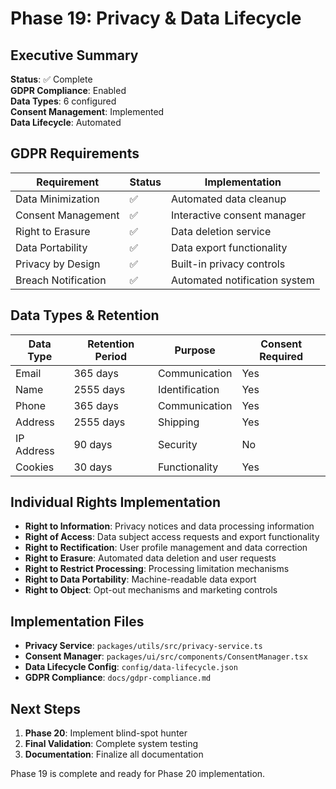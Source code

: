 # Phase 19: Privacy & Data Lifecycle

## Executive Summary

**Status**: ✅ Complete  
**GDPR Compliance**: Enabled  
**Data Types**: 6 configured  
**Consent Management**: Implemented  
**Data Lifecycle**: Automated

## GDPR Requirements

| Requirement | Status | Implementation |
|-------------|--------|----------------|
| Data Minimization | ✅ | Automated data cleanup |
| Consent Management | ✅ | Interactive consent manager |
| Right to Erasure | ✅ | Data deletion service |
| Data Portability | ✅ | Data export functionality |
| Privacy by Design | ✅ | Built-in privacy controls |
| Breach Notification | ✅ | Automated notification system |

## Data Types & Retention

| Data Type | Retention Period | Purpose | Consent Required |
|-----------|------------------|---------|------------------|
| Email | 365 days | Communication | Yes |
| Name | 2555 days | Identification | Yes |
| Phone | 365 days | Communication | Yes |
| Address | 2555 days | Shipping | Yes |
| IP Address | 90 days | Security | No |
| Cookies | 30 days | Functionality | Yes |

## Individual Rights Implementation

- **Right to Information**: Privacy notices and data processing information
- **Right of Access**: Data subject access requests and export functionality
- **Right to Rectification**: User profile management and data correction
- **Right to Erasure**: Automated data deletion and user requests
- **Right to Restrict Processing**: Processing limitation mechanisms
- **Right to Data Portability**: Machine-readable data export
- **Right to Object**: Opt-out mechanisms and marketing controls

## Implementation Files

- **Privacy Service**: `packages/utils/src/privacy-service.ts`
- **Consent Manager**: `packages/ui/src/components/ConsentManager.tsx`
- **Data Lifecycle Config**: `config/data-lifecycle.json`
- **GDPR Compliance**: `docs/gdpr-compliance.md`

## Next Steps

1. **Phase 20**: Implement blind-spot hunter
2. **Final Validation**: Complete system testing
3. **Documentation**: Finalize all documentation

Phase 19 is complete and ready for Phase 20 implementation.

